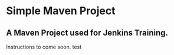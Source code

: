 # Simple Maven Project

## A Maven Project used for Jenkins Training.

Instructions to come soon.
test
